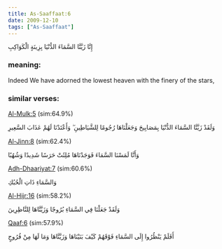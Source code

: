 ```yaml
---
title: As-Saaffaat:6
date: 2009-12-10
tags: ["As-Saaffaat"]
---
```

إِنَّا زَيَّنَّا السَّمَاءَ الدُّنْيَا بِزِينَةٍ الْكَوَاكِبِ
### meaning: 
Indeed We have adorned the lowest heaven with the finery of the stars,
### similar verses: 

[Al-Mulk:5](/67/5) (sim:64.9%)

وَلَقَدْ زَيَّنَّا السَّمَاءَ الدُّنْيَا بِمَصَابِيحَ وَجَعَلْنَاهَا رُجُومًا لِلشَّيَاطِينِ ۖ وَأَعْتَدْنَا لَهُمْ عَذَابَ السَّعِيرِ

[Al-Jinn:8](/72/8) (sim:62.4%)

وَأَنَّا لَمَسْنَا السَّمَاءَ فَوَجَدْنَاهَا مُلِئَتْ حَرَسًا شَدِيدًا وَشُهُبًا

[Adh-Dhaariyat:7](/51/7) (sim:60.6%)

وَالسَّمَاءِ ذَاتِ الْحُبُكِ

[Al-Hijr:16](/15/16) (sim:58.2%)

وَلَقَدْ جَعَلْنَا فِي السَّمَاءِ بُرُوجًا وَزَيَّنَّاهَا لِلنَّاظِرِينَ

[Qaaf:6](/50/6) (sim:57.9%)

أَفَلَمْ يَنْظُرُوا إِلَى السَّمَاءِ فَوْقَهُمْ كَيْفَ بَنَيْنَاهَا وَزَيَّنَّاهَا وَمَا لَهَا مِنْ فُرُوجٍ

